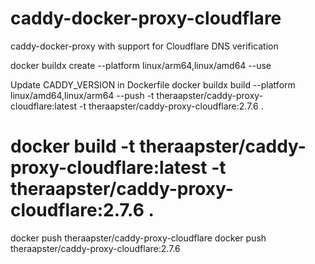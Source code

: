# caddy-docker-proxy-cloudflare
caddy-docker-proxy with support for Cloudflare DNS verification

docker buildx create --platform linux/arm64,linux/amd64 --use

Update CADDY_VERSION in Dockerfile
docker buildx build --platform linux/amd64,linux/arm64 --push -t theraapster/caddy-proxy-cloudflare:latest -t theraapster/caddy-proxy-cloudflare:2.7.6 .

# docker build -t theraapster/caddy-proxy-cloudflare:latest -t theraapster/caddy-proxy-cloudflare:2.7.6 .
docker push theraapster/caddy-proxy-cloudflare
docker push theraapster/caddy-proxy-cloudflare:2.7.6